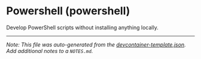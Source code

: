 
# Powershell (powershell)

Develop PowerShell scripts without installing anything locally.





---

_Note: This file was auto-generated from the [devcontainer-template.json](https://github.com/igecloudsdev/creativehub-containers/blob/main/src/powershell/devcontainer-template.json).  Add additional notes to a `NOTES.md`._
